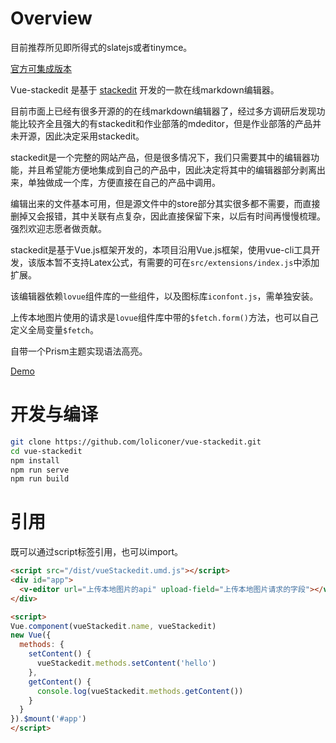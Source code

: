 # Overview

目前推荐所见即所得式的slatejs或者tinymce。

[官方可集成版本](https://benweet.github.io/stackedit.js/)

Vue-stackedit 是基于 [stackedit](https://stackedit.io) 开发的一款在线markdown编辑器。

目前市面上已经有很多开源的的在线markdown编辑器了，经过多方调研后发现功能比较齐全且强大的有stackedit和作业部落的mdeditor，但是作业部落的产品并未开源，因此决定采用stackedit。

stackedit是一个完整的网站产品，但是很多情况下，我们只需要其中的编辑器功能，并且希望能方便地集成到自己的产品中，因此决定将其中的编辑器部分剥离出来，单独做成一个库，方便直接在自己的产品中调用。

编辑出来的文件基本可用，但是源文件中的store部分其实很多都不需要，而直接删掉又会报错，其中关联有点复杂，因此直接保留下来，以后有时间再慢慢梳理。强烈欢迎志愿者做贡献。

stackedit是基于Vue.js框架开发的，本项目沿用Vue.js框架，使用vue-cli工具开发，该版本暂不支持Latex公式，有需要的可在`src/extensions/index.js`中添加扩展。

该编辑器依赖`lovue`组件库的一些组件，以及图标库`iconfont.js`，需单独安装。

上传本地图片使用的请求是`lovue`组件库中带的`$fetch.form()`方法，也可以自己定义全局变量`$fetch`。

自带一个Prism主题实现语法高亮。

[Demo](https://stackedit.now.sh/)

# 开发与编译

```bash
git clone https://github.com/loliconer/vue-stackedit.git
cd vue-stackedit
npm install
npm run serve
npm run build
```

# 引用
既可以通过script标签引用，也可以import。

```html
<script src="/dist/vueStackedit.umd.js"></script>
<div id="app">
  <v-editor url="上传本地图片的api" upload-field="上传本地图片请求的字段"></v-editor>
</div>

<script>
Vue.component(vueStackedit.name, vueStackedit)
new Vue({
  methods: {
    setContent() {
      vueStackedit.methods.setContent('hello')
    },
    getContent() {
      console.log(vueStackedit.methods.getContent())
    }
  }
}).$mount('#app')
</script>
```
